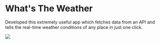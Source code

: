# What's The Weather
Developed this extremely useful app which fetches data from an API and tells the real-time weather conditions of any place in just one click.






![](Demo.gif)
